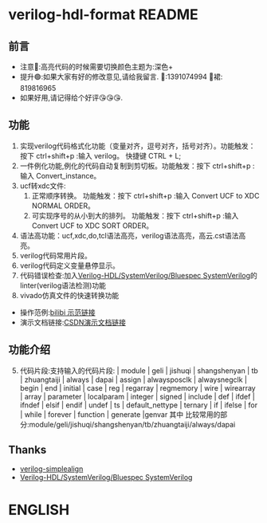 # verilog-hdl-format README

## 前言 
- 注意🔴:高亮代码的时候需要切换颜色主题为:深色+
- 提升🟢:如果大家有好的修改意见,请给我留言. 🐧:1391074994 🐧裙: 819816965
- 如果好用,请记得给个好评😘😘😘.

## 功能
1. 实现verilog代码格式化功能（变量对齐，逗号对齐，括号对齐）。功能触发：按下 ctrl+shift+p :输入 verilog。 快捷键 CTRL + L;
2. 一件例化功能,例化的代码自动复制到剪切板。功能触发：按下 ctrl+shift+p :输入 Convert_instance。
3. ucf转xdc文件:
   1. 正常顺序转换。 功能触发：按下 ctrl+shift+p :输入 Convert UCF to XDC NORMAL ORDER。
   2. 可实现序号的从小到大的排列。 功能触发：按下 ctrl+shift+p :输入 Convert UCF to XDC SORT ORDER。
4. 语法高功能：ucf,xdc,do,tcl语法高亮，verilog语法高亮，高云.cst语法高亮。
5. verilog代码常用片段。
6. verilog代码定义变量悬停显示。
7. 代码错误检查:加入[Verilog-HDL/SystemVerilog/Bluespec SystemVerilog](https://github.com/mshr-h/vscode-verilog-hdl-support)的linter(verilog语法检测)功能
8. vivado仿真文件的快速转换功能 

* 操作范例:[bilibi 示范链接](https://www.bilibili.com/video/BV1dP411t7ZS/?vd_source=99e34f775e17481ae5a0ed7fad6b00cc)
* 演示文档链接:[CSDN演示文档链接](https://blog.csdn.net/weixin_44830487/article/details/133364935?csdn_share_tail=%7B%22type%22%3A%22blog%22%2C%22rType%22%3A%22article%22%2C%22rId%22%3A%22133364935%22%2C%22source%22%3A%22weixin_44830487%22%7D)
## 功能介绍

5. 代码片段:支持输入的代码片段:  | module | geli | jishuqi | shangshenyan | tb | zhuangtaiji | always | dapai | assign | alwaysposclk | alwaysnegclk | begin | end | initial | case | reg | regarray | regmemory | wire | wirearray | array | parameter | localparam | integer | signed | include | def | ifdef | ifndef | elsif | endif | undef | ts | default_nettype | ternary | if | ifelse | for | while | forever | function | generate |genvar
      其中 比较常用的部分:module/geli/jishuqi/shangshenyan/tb/zhuangtaiji/always/dapai



## Thanks

* [verilog-simplealign](https://github.com/CENZONGJUN/verilog-simplealign)
* [Verilog-HDL/SystemVerilog/Bluespec SystemVerilog](https://github.com/mshr-h/vscode-verilog-hdl-support)

# ENGLISH 

